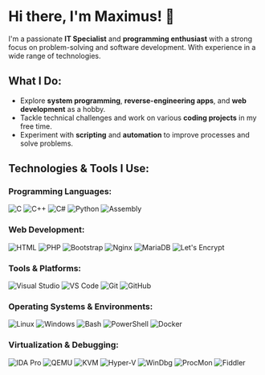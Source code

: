 # Hi there, I'm Maximus! 👋

I'm a passionate **IT Specialist** and **programming enthusiast** with a strong focus on problem-solving and software development. With experience in a wide range of technologies.

## What I Do:

- Explore **system programming**, **reverse-engineering apps**, and **web development** as a hobby.
- Tackle technical challenges and work on various **coding projects** in my free time.
- Experiment with **scripting** and **automation** to improve processes and solve problems.

## Technologies & Tools I Use:

### Programming Languages:
![C](https://img.shields.io/badge/c-%2300599C.svg?style=for-the-badge&logo=c&logoColor=white) ![C++](https://img.shields.io/badge/c++-%2300599C.svg?style=for-the-badge&logo=c%2B%2B&logoColor=white) ![C#](https://img.shields.io/badge/C%23-%23239120.svg?style=for-the-badge&logo=c-sharp&logoColor=white) ![Python](https://img.shields.io/badge/Python-%233776AB.svg?style=for-the-badge&logo=python&logoColor=white) ![Assembly](https://img.shields.io/badge/Assembly-%23FF5733.svg?style=for-the-badge&logo=appveyor&logoColor=white)

### Web Development:
![HTML](https://img.shields.io/badge/HTML5-%23E34F26.svg?style=for-the-badge&logo=html5&logoColor=white) ![PHP](https://img.shields.io/badge/PHP-%238777BB.svg?style=for-the-badge&logo=php&logoColor=white) ![Bootstrap](https://img.shields.io/badge/Bootstrap-%233B0A45.svg?style=for-the-badge&logo=bootstrap&logoColor=white) ![Nginx](https://img.shields.io/badge/Nginx-%23009639.svg?style=for-the-badge&logo=nginx&logoColor=white) ![MariaDB](https://img.shields.io/badge/MariaDB-%2319A1A1.svg?style=for-the-badge&logo=mariadb&logoColor=white) ![Let's Encrypt](https://img.shields.io/badge/Let's%20Encrypt-%2304A32F.svg?style=for-the-badge&logo=letsencrypt&logoColor=white)

### Tools & Platforms:
![Visual Studio](https://img.shields.io/badge/Visual%20Studio-%23007ACC.svg?style=for-the-badge&logo=visualstudio&logoColor=white) ![VS Code](https://img.shields.io/badge/Visual%20Studio%20Code-%23007ACC.svg?style=for-the-badge&logo=visualstudiocode&logoColor=white) ![Git](https://img.shields.io/badge/git-%23F05033.svg?style=for-the-badge&logo=git&logoColor=white) ![GitHub](https://img.shields.io/badge/GitHub-%23121011.svg?style=for-the-badge&logo=github&logoColor=white)

### Operating Systems & Environments:
![Linux](https://img.shields.io/badge/Linux-FCC624?logo=linux&logoColor=black&style=for-the-badge) ![Windows](https://img.shields.io/badge/Windows-%231572B6.svg?style=for-the-badge&logo=windows&logoColor=white)
 ![Bash](https://img.shields.io/badge/Bash-%234EAA25.svg?style=for-the-badge&logo=gnu-bash&logoColor=white) ![PowerShell](https://img.shields.io/badge/PowerShell-%23328CFF.svg?style=for-the-badge&logo=powershell&logoColor=white) ![Docker](https://img.shields.io/badge/Docker-%23333333.svg?style=for-the-badge&logo=docker&logoColor=white)

### Virtualization & Debugging:
![IDA Pro](https://img.shields.io/badge/IDA%20Pro-%23E3A9B3.svg?style=for-the-badge&logo=ida&logoColor=white) ![QEMU](https://img.shields.io/badge/QEMU-%23F03E3E.svg?style=for-the-badge&logo=qemu&logoColor=white) ![KVM](https://img.shields.io/badge/KVM-%23F04E23.svg?style=for-the-badge&logo=kvm&logoColor=white) ![Hyper-V](https://img.shields.io/badge/Hyper%20V-%23007A33.svg?style=for-the-badge&logo=microsoft&logoColor=white) ![WinDbg](https://img.shields.io/badge/WinDbg-%23000000.svg?style=for-the-badge&logo=microsoft&logoColor=white) ![ProcMon](https://img.shields.io/badge/ProcMon-%23FF6600.svg?style=for-the-badge&logo=microsoft&logoColor=white) ![Fiddler](https://img.shields.io/badge/Fiddler-%23F4A300.svg?style=for-the-badge&logo=fiddler&logoColor=white)





